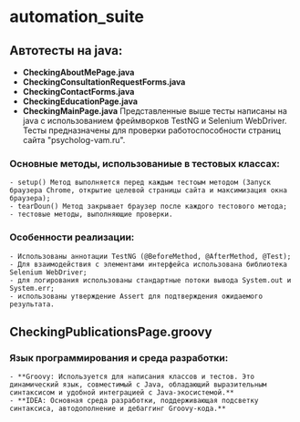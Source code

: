 # automation_suite

## Автотесты на java:
- **CheckingAboutMePage.java**
- **CheckingConsultationRequestForms.java**
- **CheckingContactForms.java**
- **CheckingEducationPage.java**
- **CheckingMainPage.java**
Представленные выше тесты написаны на java с использованием фреймворков TestNG и Selenium WebDriver.
Тесты предназначены для проверки работоспособности страниц сайта "psycholog-vam.ru".

### Основные методы, использованиые в тестовых классах:
    - setup() Метод выполняется перед каждым тестоым методом (Запуск браузера Chrome, открытие целевой страницы сайта и максимизация окна браузера);
    - tearDoun() Метод закрывает браузер после каждого тестового метода;
    - тестовые методы, выполняющие проверки.

### Особенности реализации:
    - Использованы аннотации TestNG (@BeforeMethod, @AfterMethod, @Test);
    - Для взаимодействия с элементами интерфейса использована библиотека Selenium WebDriver;
    - для логирования использованы стандартные потоки вывода System.out и System.err;
    - использованы утверждение Assert для подтверждения ожидаемого результата.

## CheckingPublicationsPage.groovy

###  Язык программирования и среда разработки:
    - **Groovy: Используется для написания классов и тестов. Это динамический язык, совместимый с Java, обладающий выразительным синтаксисом и удобной интеграцией с Java-экосистемой.**
    - **IDEA: Основная среда разработки, поддерживающая подсветку синтаксиса, автодополнение и дебаггинг Groovy-кода.**